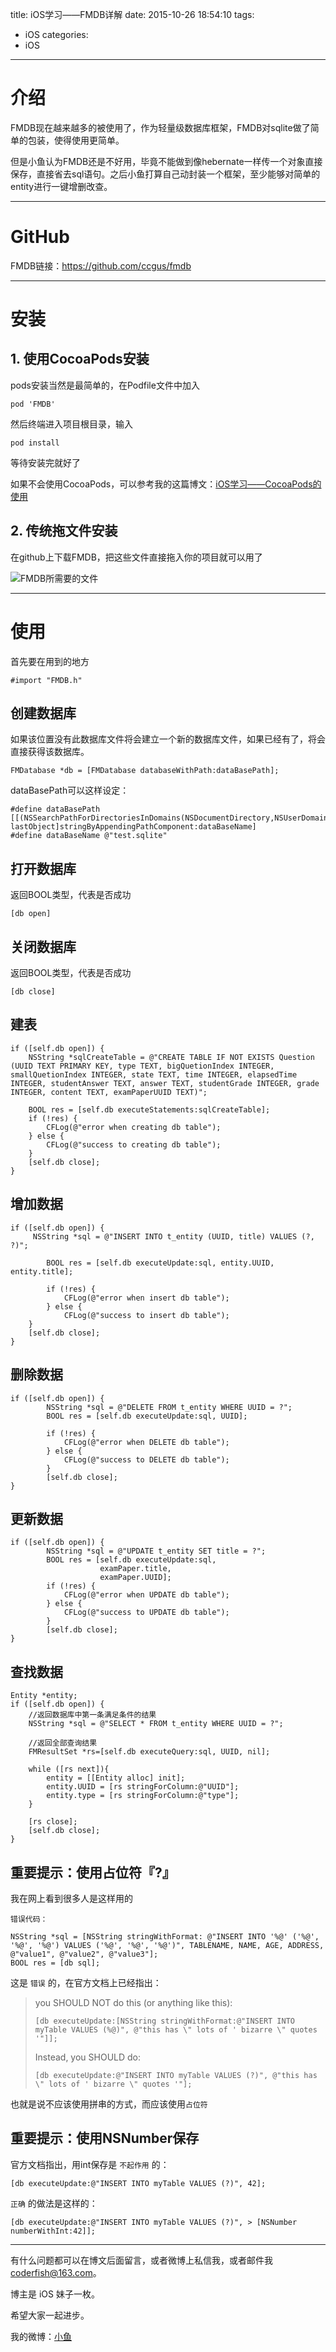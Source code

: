 title: iOS学习——FMDB详解
date: 2015-10-26 18:54:10
tags:
  - iOS
categories:
  - iOS
---

# 介绍
FMDB现在越来越多的被使用了，作为轻量级数据库框架，FMDB对sqlite做了简单的包装，使得使用更简单。

但是小鱼认为FMDB还是不好用，毕竟不能做到像hebernate一样传一个对象直接保存，直接省去sql语句。之后小鱼打算自己动封装一个框架，至少能够对简单的entity进行一键增删改查。

----

# GitHub
FMDB链接：https://github.com/ccgus/fmdb

<!--more-->

----

# 安装
## 1. 使用CocoaPods安装
pods安装当然是最简单的，在Podfile文件中加入

```
pod 'FMDB'
```
然后终端进入项目根目录，输入

```
pod install
```
等待安装完就好了

如果不会使用CocoaPods，可以参考我的这篇博文：[iOS学习——CocoaPods的使用](http://zhoulingyu.com/2015/10/27/iOS学习——CocoaPods的使用/)

## 2. 传统拖文件安装
在github上下载FMDB，把这些文件直接拖入你的项目就可以用了

![FMDB所需要的文件](http://img.blog.csdn.net/20151027094718635)

----

# 使用
首先要在用到的地方

```objc
#import "FMDB.h"
```

## 创建数据库

如果该位置没有此数据库文件将会建立一个新的数据库文件，如果已经有了，将会直接获得该数据库。

```objc
FMDatabase *db = [FMDatabase databaseWithPath:dataBasePath];
```

dataBasePath可以这样设定：

```objc
#define dataBasePath [[(NSSearchPathForDirectoriesInDomains(NSDocumentDirectory,NSUserDomainMask,YES)) lastObject]stringByAppendingPathComponent:dataBaseName]
#define dataBaseName @"test.sqlite"
```

## 打开数据库

返回BOOL类型，代表是否成功

```objc
[db open]
```

## 关闭数据库

返回BOOL类型，代表是否成功

```objc
[db close]
```

## 建表

```objc
if ([self.db open]) {
	NSString *sqlCreateTable = @"CREATE TABLE IF NOT EXISTS Question (UUID TEXT PRIMARY KEY, type TEXT, bigQuetionIndex INTEGER, smallQuetionIndex INTEGER, state TEXT, time INTEGER, elapsedTime INTEGER, studentAnswer TEXT, answer TEXT, studentGrade INTEGER, grade INTEGER, content TEXT, examPaperUUID TEXT)";
	      
	BOOL res = [self.db executeStatements:sqlCreateTable];
	if (!res) {
		CFLog(@"error when creating db table");
	} else {
		CFLog(@"success to creating db table");
	}
	[self.db close];
}
```

## 增加数据

```objc
if ([self.db open]) {
	 NSString *sql = @"INSERT INTO t_entity (UUID, title) VALUES (?, ?)";
        
        BOOL res = [self.db executeUpdate:sql, entity.UUID, entity.title];
        
        if (!res) {
            CFLog(@"error when insert db table");
        } else {
            CFLog(@"success to insert db table");
	}
	[self.db close];
}
```

## 删除数据

```objc
if ([self.db open]) {
        NSString *sql = @"DELETE FROM t_entity WHERE UUID = ?";
        BOOL res = [self.db executeUpdate:sql, UUID];
        
        if (!res) {
            CFLog(@"error when DELETE db table");
        } else {
            CFLog(@"success to DELETE db table");
        }
        [self.db close];
}
```

## 更新数据

```objc
if ([self.db open]) {
        NSString *sql = @"UPDATE t_entity SET title = ?";
        BOOL res = [self.db executeUpdate:sql,
                    examPaper.title,
                    examPaper.UUID];
        if (!res) {
            CFLog(@"error when UPDATE db table");
        } else {
            CFLog(@"success to UPDATE db table");
        }
        [self.db close];
}
```

## 查找数据

```objc
Entity *entity;
if ([self.db open]) {
	//返回数据库中第一条满足条件的结果
	NSString *sql = @"SELECT * FROM t_entity WHERE UUID = ?";
        
	//返回全部查询结果
	FMResultSet *rs=[self.db executeQuery:sql, UUID, nil];
        
	while ([rs next]){
		entity = [[Entity alloc] init];
		entity.UUID = [rs stringForColumn:@"UUID"];
		entity.type = [rs stringForColumn:@"type"];
	}
        
	[rs close];
	[self.db close];
}
```

## 重要提示：使用占位符『?』
我在网上看到很多人是这样用的

`错误代码：`

```objc
NSString *sql = [NSString stringWithFormat: @"INSERT INTO '%@' ('%@', '%@', '%@') VALUES ('%@', '%@', '%@')", TABLENAME, NAME, AGE, ADDRESS, @"value1", @"value2", @"value3"];  
BOOL res = [db sql]; 
```

这是 `错误` 的，在官方文档上已经指出：
> you SHOULD NOT do this (or anything like this):
> 
> ```
> [db executeUpdate:[NSString stringWithFormat:@"INSERT INTO myTable VALUES (%@)", @"this has \" lots of ' bizarre \" quotes '"]];
> ```
> 
> Instead, you SHOULD do:
> 
> ```
> [db executeUpdate:@"INSERT INTO myTable VALUES (?)", @"this has \" lots of ' bizarre \" quotes '"];
> ```
> 

也就是说不应该使用拼串的方式，而应该使用`占位符`

## 重要提示：使用NSNumber保存

官方文档指出，用int保存是 `不起作用` 的：

```objc
[db executeUpdate:@"INSERT INTO myTable VALUES (?)", 42];
```

`正确` 的做法是这样的：

```objc
[db executeUpdate:@"INSERT INTO myTable VALUES (?)", > [NSNumber numberWithInt:42]];
```

----

有什么问题都可以在博文后面留言，或者微博上私信我，或者邮件我 <coderfish@163.com>。

博主是 iOS 妹子一枚。

希望大家一起进步。

我的微博：[小鱼](http://weibo.com/coderfish/)


